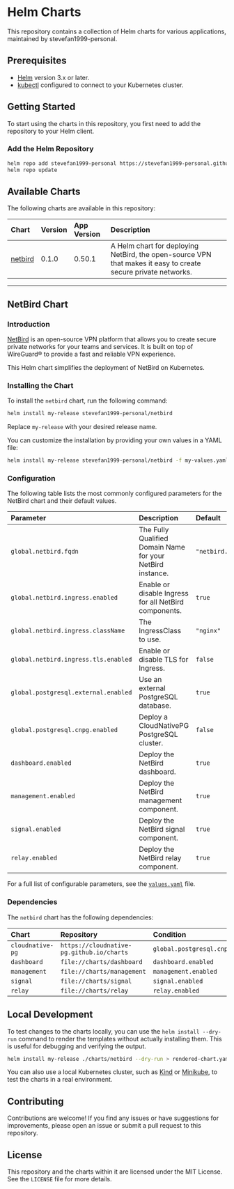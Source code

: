 # Helm Charts

This repository contains a collection of Helm charts for various applications, maintained by stevefan1999-personal.

## Prerequisites

- [Helm](https://helm.sh/docs/intro/install/) version 3.x or later.
- [kubectl](https://kubernetes.io/docs/tasks/tools/install-kubectl/) configured to connect to your Kubernetes cluster.

## Getting Started

To start using the charts in this repository, you first need to add the repository to your Helm client.

### Add the Helm Repository

```bash
helm repo add stevefan1999-personal https://stevefan1999-personal.github.io/helm
helm repo update
```

## Available Charts

The following charts are available in this repository:

| Chart | Version | App Version | Description |
| :---- | :------ | :---------- | :---------- |
| [netbird](#netbird-chart) | 0.1.0 | 0.50.1 | A Helm chart for deploying NetBird, the open-source VPN that makes it easy to create secure private networks. |

---

## NetBird Chart

### Introduction

[NetBird](https://netbird.io/) is an open-source VPN platform that allows you to create secure private networks for your teams and services. It is built on top of WireGuard® to provide a fast and reliable VPN experience.

This Helm chart simplifies the deployment of NetBird on Kubernetes.

### Installing the Chart

To install the `netbird` chart, run the following command:

```bash
helm install my-release stevefan1999-personal/netbird
```

Replace `my-release` with your desired release name.

You can customize the installation by providing your own values in a YAML file:

```bash
helm install my-release stevefan1999-personal/netbird -f my-values.yaml
```

### Configuration

The following table lists the most commonly configured parameters for the NetBird chart and their default values.

| Parameter | Description | Default |
| :--- | :--- | :--- |
| `global.netbird.fqdn` | The Fully Qualified Domain Name for your NetBird instance. | `"netbird.example.com"` |
| `global.netbird.ingress.enabled` | Enable or disable Ingress for all NetBird components. | `true` |
| `global.netbird.ingress.className` | The IngressClass to use. | `"nginx"` |
| `global.netbird.ingress.tls.enabled` | Enable or disable TLS for Ingress. | `false` |
| `global.postgresql.external.enabled` | Use an external PostgreSQL database. | `true` |
| `global.postgresql.cnpg.enabled` | Deploy a CloudNativePG PostgreSQL cluster. | `false` |
| `dashboard.enabled` | Deploy the NetBird dashboard. | `true` |
| `management.enabled` | Deploy the NetBird management component. | `true` |
| `signal.enabled` | Deploy the NetBird signal component. | `true` |
| `relay.enabled` | Deploy the NetBird relay component. | `true` |

For a full list of configurable parameters, see the [`values.yaml`](charts/netbird/values.yaml) file.

### Dependencies

The `netbird` chart has the following dependencies:

| Chart | Repository | Condition |
| :--- | :--- | :--- |
| `cloudnative-pg` | `https://cloudnative-pg.github.io/charts` | `global.postgresql.cnpg.enabled` |
| `dashboard` | `file://charts/dashboard` | `dashboard.enabled` |
| `management` | `file://charts/management` | `management.enabled` |
| `signal` | `file://charts/signal` | `signal.enabled` |
| `relay` | `file://charts/relay` | `relay.enabled` |

## Local Development

To test changes to the charts locally, you can use the `helm install --dry-run` command to render the templates without actually installing them. This is useful for debugging and verifying the output.

```bash
helm install my-release ./charts/netbird --dry-run > rendered-chart.yaml
```

You can also use a local Kubernetes cluster, such as [Kind](https://kind.sigs.k8s.io/) or [Minikube](https://minikube.sigs.k8s.io/docs/start/), to test the charts in a real environment.

## Contributing

Contributions are welcome! If you find any issues or have suggestions for improvements, please open an issue or submit a pull request to this repository.

## License

This repository and the charts within it are licensed under the MIT License. See the `LICENSE` file for more details.
